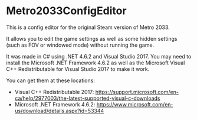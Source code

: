 # Metro2033ConfigEditor
This is a config editor for the original Steam version of Metro 2033.

It allows you to edit the game settings as well as some hidden settings (such as FOV or windowed mode) without running the game.

It was made in C# using .NET 4.6.2 and Visual Studio 2017. You may need to install the Microsoft .NET Framework 4.6.2 as well as the Microsoft Visual C++ Redistributable for Visual Studio 2017 to make it work.

You can get them at these locations:

- Visual C++ Redistributable 2017: https://support.microsoft.com/en-ca/help/2977003/the-latest-supported-visual-c-downloads
- Microsoft .NET Framework 4.6.2: https://www.microsoft.com/en-us/download/details.aspx?id=53344